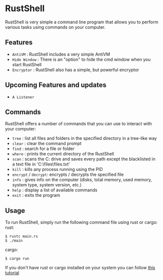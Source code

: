 # RustShell

RustShell is very simple a command line program that allows you to perform various tasks using commands on your computer.

## Features

-   `AntiVM` : RustShell includes a very simple AntiVM
-   `Hide Window` : There is an "option" to hide the cmd window when you start RustShell
-   `Encryptor` : RustShell also has a simple, but powerful encryptor

## Upcoming Features and updates

-   `A Listener`

## Commands

RustShell offers a number of commands that you can use to interact with your computer:

-   `tree` : list all files and folders in the specified directory in a tree-like way
-   `clear` : clear the command prompt
-   `find` : search for a file or folder
-   `where` : prints the current directory of the RustShell
-   `scan` : scans the C: drive and saves every path except the blacklisted in a text file in 'C:\files\files.txt'
-   `kill` : kills any process running using the PID
-   `encrypt` / `decrypt`: encrypts / decrypts the specified file
-   `info` : gives info on the computer (disks, total memory, used memory, system type, system version, etc.)
-   `help` : display a list of available commands
-   `exit` : exits the program

## Usage

To run RustShell, simply run the following command file using rust or cargo:
rust:

```
$ rustc main.rs
$ ./main
```

cargo:

```
$ cargo run
```

If you don't have rust or cargo installed on your system you can follow [this tutorial](https://doc.rust-lang.org/cargo/getting-started/installation.html)
